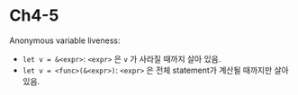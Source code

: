 # Ch4-5

Anonymous variable liveness:

 - `let v = &<expr>`: `<expr>` 은 `v` 가 사라질 때까지 살아 있음.
 - `let v = <func>(&<expr>)`: `<expr>` 은 전체 statement가 계산될 때까지만 살아 있음.

